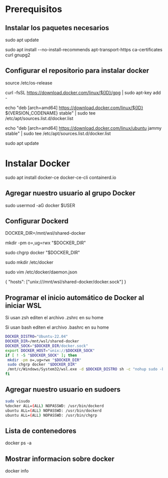# Prerequisitos

## Instalar los paquetes necesarios

sudo apt update

sudo apt install --no-install-recommends apt-transport-https ca-certificates curl gnupg2

## Configurar el repositorio para instalar docker

source /etc/os-release

curl -fsSL https://download.docker.com/linux/${ID}/gpg | sudo apt-key add -

echo "deb [arch=amd64] https://download.docker.com/linux/${ID} ${VERSION_CODENAME} stable" | sudo tee /etc/apt/sources.list.d/docker.list

echo "deb [arch=amd64] https://download.docker.com/linux/ubuntu jammy stable" | sudo tee /etc/apt/sources.list.d/docker.list

sudo apt update

# Instalar Docker

sudo apt install docker-ce docker-ce-cli containerd.io

## Agregar nuestro usuario al grupo Docker

sudo usermod -aG docker $USER

## Configurar Dockerd

DOCKER_DIR=/mnt/wsl/shared-docker

mkdir -pm o=,ug=rwx "$DOCKER_DIR"

sudo chgrp docker "$DOCKER_DIR"

sudo mkdir /etc/docker

sudo vim /etc/docker/daemon.json

{
"hosts": ["unix:///mnt/wsl/shared-docker/docker.sock"]
}


## Programar el inicio automático de Docker al iniciar WSL

Si usan zsh editen el archivo .zshrc en su home

Si usan bash editen el archivo .bashrc en su home

~~~bash
DOCKER_DISTRO="Ubuntu-22.04"
DOCKER_DIR=/mnt/wsl/shared-docker
DOCKER_SOCK="$DOCKER_DIR/docker.sock"
export DOCKER_HOST="unix://$DOCKER_SOCK"
if [ ! -S "$DOCKER_SOCK" ]; then
 mkdir -pm o=,ug=rwx "$DOCKER_DIR"
 sudo chgrp docker "$DOCKER_DIR"
 /mnt/c/Windows/System32/wsl.exe -d $DOCKER_DISTRO sh -c "nohup sudo -b dockerd < /dev/null > $DOCKER_DIR/dockerd.log 2>&1"
fi
~~~

## Agregar nuestro usuario en sudoers

~~~bash
sudo visudo
%docker ALL=(ALL) NOPASSWD: /usr/bin/dockerd
ubuntu ALL=(ALL) NOPASSWD: /usr/bin/dockerd
ubuntu ALL=(ALL) NOPASSWD: /usr/bin/chgrp
~~~

## Lista de contenedores

docker ps -a

## Mostrar informacion sobre docker

docker info
